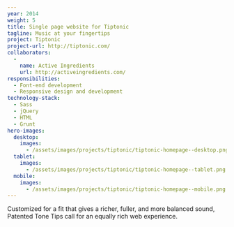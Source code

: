 ```yaml
---
year: 2014
weight: 5
title: Single page website for Tiptonic
tagline: Music at your fingertips
project: Tiptonic
project-url: http://tiptonic.com/
collaborators:
  -
    name: Active Ingredients
    url: http://activeingredients.com/
responsibilities:
  - Font-end development
  - Responsive design and development
technology-stack:
  - Sass
  - jQuery
  - HTML
  - Grunt
hero-images:
  desktop:
    images:
      - /assets/images/projects/tiptonic/tiptonic-homepage--desktop.png
  tablet:
    images:
      - /assets/images/projects/tiptonic/tiptonic-homepage--tablet.png
  mobile:
    images:
      - /assets/images/projects/tiptonic/tiptonic-homepage--mobile.png
---
```


Customized for a fit that gives a richer, fuller, and more balanced sound, Patented Tone Tips call for an equally rich web experience.
